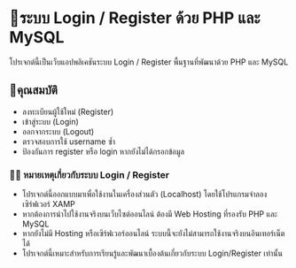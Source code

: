 # 📝ระบบ Login / Register ด้วย PHP และ MySQL

โปรเจกต์นี้เป็นเว็บแอปพลิเคชันระบบ Login / Register พื้นฐานที่พัฒนาด้วย PHP และ MySQL 

## 👨คุณสมบัติ 

- ลงทะเบียนผู้ใช้ใหม่ (Register)
- เข้าสู่ระบบ (Login)
- ออกจากระบบ (Logout)
- ตรวจสอบการใช้ username ซ้ำ
- ป้องกันการ register หรือ login หากยังไม่ได้กรอกข้อมูล

### 📍📢 หมายเหตุเกี่ยวกับระบบ Login / Register
- โปรเจกต์นี้ออกแบบมาเพื่อใช้งานในเครื่องส่วนตัว (Localhost) โดยใช้โปรแกรมจำลองเซิร์ฟเวอร์ XAMP
- หากต้องการนำไปใช้งานจริงบนเว็บไซต์ออนไลน์ ต้องมี Web Hosting ที่รองรับ PHP และ MySQL
- หากยังไม่มี Hosting หรือเซิร์ฟเวอร์ออนไลน์ ระบบนี้จะยังไม่สามารถใช้งานจริงบนอินเทอร์เน็ตได้
- โปรเจกต์นี้เหมาะสำหรับการเรียนรู้และพัฒนาเบื้องต้นเกี่ยวกับระบบ Login/Register เท่านั้น
